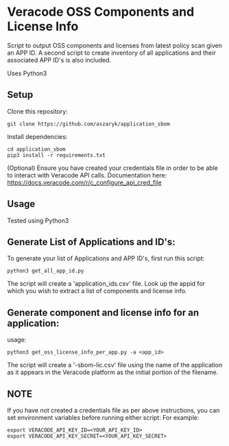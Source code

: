 # Veracode OSS Components and License Info

Script to output OSS components and licenses from latest policy scan given an APP ID.  A second script to create inventory of all applications and their associated APP ID's is also included.

Uses Python3

## Setup

Clone this repository:

    git clone https://github.com/aszaryk/application_sbom

Install dependencies:

    cd application_sbom
    pip3 install -r requirements.txt

(Optional) Ensure you have created your credentials file in order to be able to interact with Veracode API calls. Documentation here: https://docs.veracode.com/r/c_configure_api_cred_file


## Usage

Tested using Python3 

## Generate List of Applications and ID's:
To generate your list of Applications and APP ID's, first run this script: 
    
    python3 get_all_app_id.py

The script will create a 'application_ids.csv' file. Look up the appid for which you wish to extract a list of components and license info.

## Generate component and license info for an application:


usage: 
    
    python3 get_oss_license_info_per_app.py -a <app_id>

The script will create a '<application name>-sbom-lic.csv' file using the name of the application as it appears in the Veracode platform as the initial portion of the filename. 

## NOTE
    
If you have not created a credentials file as per above instructions, you can set environment variables before running either script:
For example:

    export VERACODE_API_KEY_ID=<YOUR_API_KEY_ID>
    export VERACODE_API_KEY_SECRET=<YOUR_API_KEY_SECRET>
    
    
